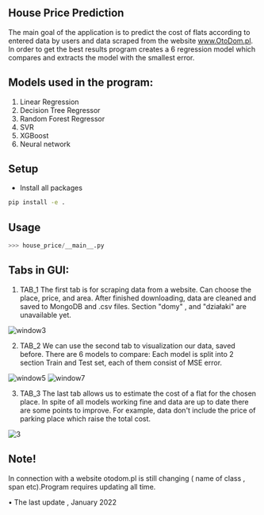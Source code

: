 
## House Price Prediction

The main goal of the application is to predict the cost of flats according to entered data by users and data scraped from the website www.OtoDom.pl.
In order to get the best results program creates a 6 regression model which compares and extracts the model with the smallest error.

## Models used in the program:
1. Linear Regression
2. Decision Tree Regressor
3. Random Forest Regressor
4. SVR
5. XGBoost
6. Neural network

## Setup
* Install all packages
```bash
pip install -e .
```

## Usage
```python 
>>> house_price/__main__.py
```


## Tabs in GUI:

1. TAB_1
The first tab is for scraping data from a website. Can choose the place, price, and area.
After finished downloading, data are cleaned and saved to MongoDB and .csv files.
Section "domy" , and "działaki" are unavailable yet.

![window3](https://user-images.githubusercontent.com/67312266/152689372-e6620ec0-0353-42c8-87f4-3171d3255ff5.PNG)


2. TAB_2
We can use the second tab to visualization our data, saved before. There are 6 models to compare: 
Each model is split into 2 section Train and Test set, each of them consist of MSE error.

![window5](https://user-images.githubusercontent.com/67312266/152689376-28c8af35-d456-4027-aa0b-3ef89f70ae02.PNG)
![window7](https://user-images.githubusercontent.com/67312266/152689379-67f45555-e320-40d2-b5ea-d98c6392e392.PNG)



3. TAB_3
The last tab allows us to estimate the cost of a flat for the chosen place.
In spite of all models working fine and data are up to date there are some points to improve. 
For example, data don't include the price of parking place which raise the total cost.

![3](https://user-images.githubusercontent.com/67312266/152689385-61fd1da6-735c-46f8-bcdd-7c6f703709d3.PNG)
 
##



## Note!

In connection with a website otodom.pl is still changing ( name of class , span etc).Program requires updating all time.

• The last update , January 2022





